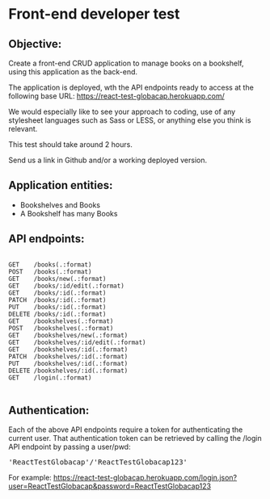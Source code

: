 # Front-end developer test

Objective:
----------
Create a front-end CRUD application to manage books on a bookshelf, using this application as the back-end.

The application is deployed, wth the API endpoints ready to access at the following base URL:
https://react-test-globacap.herokuapp.com/

We would especially like to see your approach to coding, use of any stylesheet languages such as Sass or LESS, or anything else you think is relevant.

This test should take around 2 hours.

Send us a link in Github and/or a working deployed version.

Application entities:
------------------------------------
- Bookshelves and Books
- A Bookshelf has many Books

API endpoints:
--------------------------
<pre>
<code>
GET    /books(.:format)
POST   /books(.:format)
GET    /books/new(.:format)
GET    /books/:id/edit(.:format)
GET    /books/:id(.:format)
PATCH  /books/:id(.:format)
PUT    /books/:id(.:format)
DELETE /books/:id(.:format)
GET    /bookshelves(.:format)
POST   /bookshelves(.:format)
GET    /bookshelves/new(.:format)
GET    /bookshelves/:id/edit(.:format)
GET    /bookshelves/:id(.:format)
PATCH  /bookshelves/:id(.:format)
PUT    /bookshelves/:id(.:format)
DELETE /bookshelves/:id(.:format)
GET    /login(.:format)
</code>
</pre>

Authentication:
---------------
Each of the above API endpoints require a token for authenticating the current user.
That authentication token can be retrieved by calling the /login API endpoint by passing a user/pwd:
<pre>'ReactTestGlobacap'/'ReactTestGlobacap123'</pre>

For example:
https://react-test-globacap.herokuapp.com/login.json?user=ReactTestGlobacap&password=ReactTestGlobacap123
